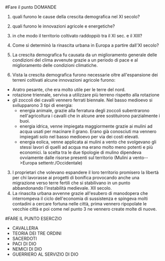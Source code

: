 #Fare il punto DOMANDE
1. quali furono le cause della crescita demografica nel XI secolo?
2. quali furono le innovazioni agricole e energetiche?
3. in che modo il territorio coltivato raddoppiò tra il XI sec. e il XIII?
4. Come sì determinò la rinascita urbana in Europa a partire dall'XI secolo?

1. La crescita demografica fu causata da un miglioramento generale delle
condizioni del clima avvenute grazie a un periodo di pace e al miglioramento delle
condizioni climatiche.
2. Vista la crescita demografica furono necessarie oltre all'espansione dei terreni
coltivati  alcune  innovazioni agricole furono:
  - Aratro pesante, che era molto utile per le terre del nord.
  - rotazione triennale, serviva a utilizzare più terreno rispetto alla rotazione
  - gli zoccoli dei cavalli vennero ferrati
  biennale.
Nel basso medioevo si svilupparono 3 tipi di energia:
    - energia animale, grazie alla ferratura degli zoccoli subentrarono nell'agricoltura
    i cavalli che in alcune aree sostituirono parzialmente i buoi.
    - energia idrica, venne  impiegata maggiormente grazie ai mulini ad acqua usati
    per macinare il grano. Erano già conosciuti ma vennero impiegati solo nel basso
    medioevo per via dei costi elevati.
    - energia eolica, venne applicata ai mulini a vento che svolgevano gli stessi
    lavori di quelli ad acqua ma erano molto meno potenti e più economici. la scelta
    tra le due tipologie di mulino dipendeva ovviamente dalle risorse presenti sul
    territorio (Mulini a vento-->Europa settentr./Occidentale)
3. I proprietari che volevano espandere il loro territorio promisero la libertà per chi
lavorasse ai progetti di bonifica provocando anche una migrazione verso terre fertili
che si stabilivano in un punto abbandonando l'instabilità medievale. XII secolo.
4. La rinascita urbana avvenne grazie all'esubero di manodopera che interrompeva il
ciclo dell'economia di sussistenza e spingeva molti contadini a cercare fortuna nelle
città, prima vennero ripopolate le vecchie città e poi come nel punto 3 ne vennero
create molte di nuove.

#FARE IL PUNTO ESERCZIO
  - CAVALLERIA
  - TEORIA DEI TRE ORDINI
  - SACERDOTI
  - PACI DI DIO
  - NEMICI DI DIO
  - GUERRIERO AL SERVIZIO DI DIO
